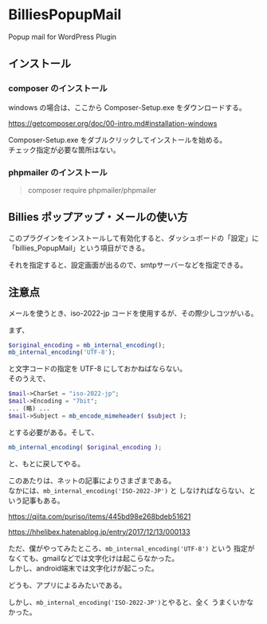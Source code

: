 # BilliesPopupMail
Popup mail for WordPress Plugin

インストール
-------

### composer のインストール

windows の場合は、ここから Composer-Setup.exe をダウンロードする。

https://getcomposer.org/doc/00-intro.md#installation-windows

Composer-Setup.exe をダブルクリックしてインストールを始める。  
チェック指定が必要な箇所はない。

### phpmailer のインストール

> composer require phpmailer/phpmailer

## Billies ポップアップ・メールの使い方

このプラグインをインストールして有効化すると、ダッシュボードの「設定」に
「billies_PopupMail」という項目ができる。

それを指定すると、設定画面が出るので、smtpサーバーなどを指定できる。

## 注意点

メールを使うとき、iso-2022-jp コードを使用するが、その際少しコツがいる。

まず、

``` php
$original_encoding = mb_internal_encoding();
mb_internal_encoding('UTF-8');
```

と文字コードの指定を UTF-8 にしておかねばならない。  
そのうえで、

``` php
$mail->CharSet = "iso-2022-jp";
$mail->Encoding = "7bit";
... (略) ...
$mail->Subject = mb_encode_mimeheader( $subject );
```

とする必要がある。そして、

``` php
mb_internal_encoding( $original_encoding );
```

と、もとに戻してやる。

このあたりは、ネットの記事によりさまざまである。  
なかには、`mb_internal_encoding('ISO-2022-JP')` と
しなければならない、という記事もある。

https://qiita.com/puriso/items/445bd98e268bdeb51621

https://hhelibex.hatenablog.jp/entry/2017/12/13/000133

ただ、僕がやってみたところ、`mb_internal_encoding('UTF-8')` という
指定がなくても、gmailなどでは文字化けは起こらなかった。  
しかし、android端末では文字化けが起こった。

どうも、アプリによるみたいである。

しかし、`mb_internal_encoding('ISO-2022-JP')`とやると、全く
うまくいかなかった。

 <!-- 修正時刻: Tue Jan 25 19:09:52 2022 -->
